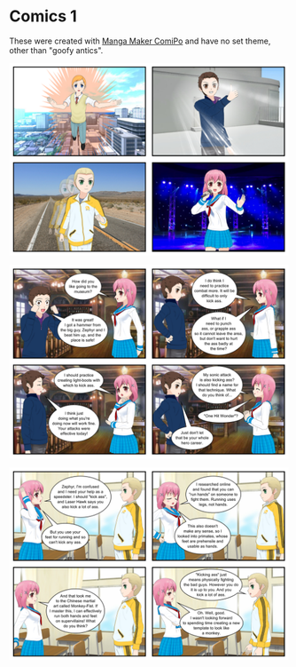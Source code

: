 <!-- TITLE: Comics 1 -->
<!-- SUBTITLE: Random comics -->

# Comics 1
These were created with [Manga Maker ComiPo](https://www.comipo.com/en/) and have no set theme, other than "goofy antics".

![Sycamour 001](/uploads/sycamour-comics/sycamour-001.png "Sycamour 001")

![Sycamour 002](/uploads/sycamour-comics/sycamour-002.png "Sycamour 002")

![Sycamour 003](/uploads/sycamour-comics/sycamour-003.png "Sycamour 003")